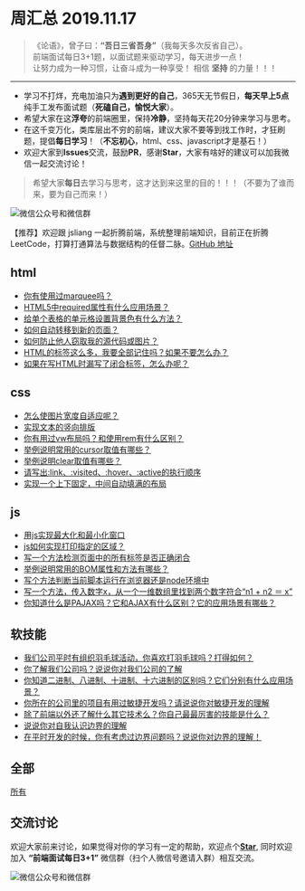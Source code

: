 # 周汇总 2019.11.17

> 《论语》，曾子曰：**“吾日三省吾身”**（我每天多次反省自己）。  
> 前端面试每日3+1题，以面试题来驱动学习，每天进步一点！  
> 让努力成为一种习惯，让奋斗成为一种享受！
> 相信 **坚持** 的力量！！！

---
- 学习不打烊，充电加油只为**遇到更好的自己**，365天无节假日，**每天早上5点**纯手工发布面试题（**死磕自己，愉悦大家**）。
- 希望大家在这**浮夸**的前端圈里，保持**冷静**，坚持每天花20分钟来学习与思考。
- 在这千变万化，类库层出不穷的前端，建议大家不要等到找工作时，才狂刷题，提倡**每日学习**！（**不忘初心**，html、css、javascript才是基石！）
- 欢迎大家到**Issues**交流，鼓励**PR**，感谢**Star**，大家有啥好的建议可以加我微信一起交流讨论！
> 希望大家**每日**去学习与思考，这才达到来这里的目的！！！（不要为了谁而来，要为自己而来！）

![微信公众号和微信群](https://github.com/haizlin/fe-interview/raw/master/resource/images/qrcode.jpg)

【推荐】欢迎跟 jsliang 一起折腾前端，系统整理前端知识，目前正在折腾 LeetCode，打算打通算法与数据结构的任督二脉。[GitHub 地址](https://github.com/LiangJunrong/document-library)

## html
- [你有使用过marquee吗？](https://github.com/haizlin/fe-interview/issues/1529)
- [HTML5中required属性有什么应用场景？](https://github.com/haizlin/fe-interview/issues/1525)
- [给单个表格的单元格设置背景色有什么方法？](https://github.com/haizlin/fe-interview/issues/1520)
- [如何自动转移到新的页面？](https://github.com/haizlin/fe-interview/issues/1516)
- [如何防止他人窃取我的源代码或图片？](https://github.com/haizlin/fe-interview/issues/1512)
- [HTML的标签这么多，我要全部记住吗？如果不要怎么办？](https://github.com/haizlin/fe-interview/issues/1508)
- [如果在写HTML时漏写了闭合标签，怎么办呢？](https://github.com/haizlin/fe-interview/issues/1504)

## css
- [怎么使图片宽度自适应呢？](https://github.com/haizlin/fe-interview/issues/1530)
- [实现文本的竖向排版](https://github.com/haizlin/fe-interview/issues/1526)
- [你有用过vw布局吗？和使用rem有什么区别？](https://github.com/haizlin/fe-interview/issues/1521)
- [举例说明常用的cursor取值有哪些？](https://github.com/haizlin/fe-interview/issues/1517)
- [举例说明clear取值有哪些？](https://github.com/haizlin/fe-interview/issues/1513)
- [请写出:link、:visited、:hover、:active的执行顺序](https://github.com/haizlin/fe-interview/issues/1509)
- [实现一个上下固定，中间自动填满的布局](https://github.com/haizlin/fe-interview/issues/1505)

## js
- [用js实现最大化和最小化窗口](https://github.com/haizlin/fe-interview/issues/1531)
- [js如何实现打印指定的区域？](https://github.com/haizlin/fe-interview/issues/1527)
- [写一个方法检测页面中的所有标签是否正确闭合](https://github.com/haizlin/fe-interview/issues/1522)
- [举例说明常用的BOM属性和方法有哪些？](https://github.com/haizlin/fe-interview/issues/1518)
- [写个方法判断当前脚本运行在浏览器还是node环境中](https://github.com/haizlin/fe-interview/issues/1514)
- [写一个方法，传入数字x，从一个一维数组里找到两个数字符合“n1 + n2 ＝ x”](https://github.com/haizlin/fe-interview/issues/1510)
- [你知道什么是PAJAX吗？它和AJAX有什么区别？它的应用场景有哪些？](https://github.com/haizlin/fe-interview/issues/1506)

## 软技能
- [我们公司平时有组织羽毛球活动，你喜欢打羽毛球吗？打得如何？](https://github.com/haizlin/fe-interview/issues/1532)
- [你了解我们公司吗？说说你对我们公司的了解](https://github.com/haizlin/fe-interview/issues/1528)
- [你知道二进制、八进制、十进制、十六进制的区别吗？它们分别有什么应用场景？](https://github.com/haizlin/fe-interview/issues/1523)
- [你所在的公司里的项目有用过敏捷开发吗？请说说你对敏捷开发的理解](https://github.com/haizlin/fe-interview/issues/1519)
- [除了前端以外还了解什么其它技术么？你自己最最厉害的技能是什么？](https://github.com/haizlin/fe-interview/issues/1515)
- [说说你对自我认识边界的理解](https://github.com/haizlin/fe-interview/issues/1511)
- [在平时开发的时候，你有考虑过边界问题吗？说说你对边界的理解！](https://github.com/haizlin/fe-interview/issues/1507)

## 全部
[所有](https://github.com/haizlin/fe-interview/blob/master/category/week.md)

## 交流讨论
欢迎大家前来讨论，如果觉得对你的学习有一定的帮助，欢迎点个[**Star**](https://github.com/haizlin/fe-interview), 同时欢迎加入 **“前端面试每日3+1”** 微信群（扫个人微信号邀请入群）相互交流。

![微信公众号和微信群](https://github.com/haizlin/fe-interview/raw/master/resource/images/qrcode.jpg)